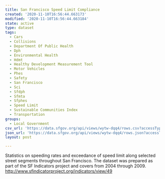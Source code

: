 ```yaml
---
title: San Francisco Speed Limit Compliance
created: '2020-11-10T16:56:44.663173'
modified: '2020-11-10T16:56:44.663184'
state: active
type: dataset
tags:
  - Cars
  - Collisions
  - Department Of Public Health
  - Dph
  - Environmental Health
  - Hdmt
  - Healthy Development Measurement Tool
  - Motor Vehicles
  - Phes
  - Safety
  - San Francisco
  - Sci
  - Sfdph
  - Sfmta
  - Sfphes
  - Speed Limit
  - Sustainable Communities Index
  - Transportation
groups:
  - Local Government
csv_url: 'https://data.sfgov.org/api/views/wytw-dqq4/rows.csv?accessType=DOWNLOAD'
json_url: 'https://data.sfgov.org/api/views/wytw-dqq4/rows.json?accessType=DOWNLOAD'
layout: post

---
```

Statistics on speeding rates and exceedance of speed limit along selected street segments throughout San Francisco. The dataset was prepared as part of the SF Indicators project and covers from 2004 through 2009. http://www.sfindicatorproject.org/indicators/view/49
